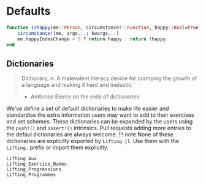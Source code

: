 # Defaults

```julia
function ishappy(me::Person, circumstance!::Function, happy::Bool=true, args...; kwargs...)
    circumstance!(me, args...; kwargs...)
    me.happyIndexChange > 0 ? return happy : return !happy
end
```

## Dictionaries

> Dictionary, n. A malevolent literacy device for cramping the growth of a language and making it hard and inelastic.
> - Ambrose Bierce on the evils of dictionaries

We've define a set of default dictionaries to make life easier and standardise the extra information users may want to add to their exercises and set schemes. These dictionaries can be expanded by the users using the `push!()` and `insert!()` intrinsics. Pull requests adding more entries to the defaul dictionaries are always welcome.
!!! note
    None of these dictionaries are explicitly exported by `Lifting.jl`. Use them with the `Lifting.` prefix or import them explicitly.
```@docs
Lifting_Aux
Lifting_Exercise_Names
Lifting_Progressions
Lifting_Programmes
```
